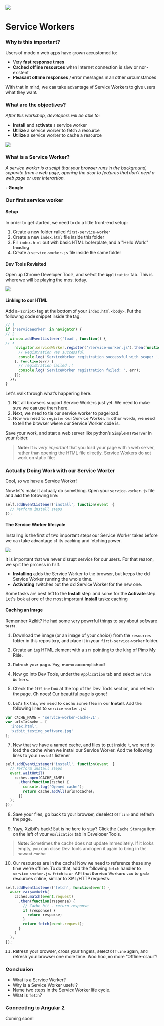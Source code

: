 ![](https://ga-dash.s3.amazonaws.com/production/assets/logo-9f88ae6c9c3871690e33280fcf557f33.png)

# Service Workers

### Why is this important?

Users of modern web apps have grown accustomed to:

- Very **fast response times**
- **Cached offline resources** when Internet connection is slow or non-existent
- **Pleasant offline responses** / error messages in all other circumstances

With that in mind, we can take advantage of Service Workers to give users what they want.

### What are the objectives?
*After this workshop, developers will be able to:*

- **Install** and **activate** a service worker
- **Utilize** a service worker to fetch a resource
- **Utilize** a service worker to cache a resource

![](resources/noService.png)

### What is a Service Worker?

*A service worker is a script that your browser runs in the background, separate from a web page, opening the door to features that don't need a web page or user interaction.* 

**- Google**

### Our first service worker

#### Setup

In order to get started, we need to do a little front-end setup:

1. Create a new folder called `first-service-worker`
2. Create a new `index.html` file inside this folder
3. Fill `index.html` out with basic HTML boilerplate, and a "Hello World" heading
4. Create a `service-worker.js` file inside the same folder

#### Dev Tools Revisited

Open up Chrome Developer Tools, and select the `Application` tab.  This is where we will be playing the most today.

![](resources/swDevTools.png)

#### Linking to our HTML

Add a `<script>` tag at the bottom of your `index.html` `<body>`.  Put the following code snippet inside the tag.

```js
// 1
if ('serviceWorker' in navigator) {
// 2
  window.addEventListener('load', function() {
// 3
    navigator.serviceWorker.register('/service-worker.js').then(function(registration) {
      // Registration was successful
      console.log('ServiceWorker registration successful with scope: ', registration.scope);
    }, function(err) {
      // registration failed :(
      console.log('ServiceWorker registration failed: ', err);
    });
  });
}
```

Let's walk through what's happening here.

1. Not all browsers support Service Workers just yet.  We need to make sure we can use them here.
2. Next, we need to tie our service worker to page load.
3. Now we need to `register` our Service Worker.  In other words, we need to tell the browser where our Service Worker code is.

Save your work, and start a web server like python's `SimpleHTTPServer` in your folder.

>**Note:** It is *very important* that you load your page with a web server, rather than opening the HTML file directly.  Service Workers do not work on static files.

### Actually Doing Work with our Service Worker

Cool, so we have a Service Worker!

Now let's make it actually do something.  Open your `service-worker.js` file and add the following line:

```js
self.addEventListener('install', function(event) {
  // Perform install steps
});
```

#### The Service Worker lifecycle

Installing is the first of two important steps our Service Worker takes before we can take advantage of its caching and fetching power.

![](resources/sw-lifecycle.png)

It is important that we never disrupt service for our users.  For that reason, we split the process in half.

- **Installing** adds the Service Worker to the browser, but keeps the old Service Worker running the whole time.
- **Activating** switches out the old Service Worker for the new one.

Some tasks are best left to the **Install** step, and some for the **Activate** step.  Let's look at one of the most important **Install** tasks: caching.

#### Caching an Image

Remember Xzibit? He had some very powerful things to say about software tests.

1. Download the image (or an image of your choice) from the `resources` folder in this repository, and place it in your `first-service-worker` folder.

2. Create an `img` HTML element with a `src` pointing to the king of Pimp My Ride.

3. Refresh your page.  Yay, meme accomplished!

4. Now go into Dev Tools, under the `Application` tab and select `Service Workers`.

5. Check the `Offline` box at the top of the Dev Tools section, and refresh the page.  Oh noes!  Our beautiful page is gone!

6. Let's fix this, we need to cache some files in our **Install**.  Add the following lines to `service-worker.js`:

```js
var CACHE_NAME = 'service-worker-cache-v1';
var urlsToCache = [
  'index.html',
  'xzibit_testing_software.jpg'
];
```

7. Now that we have a named cache, and files to put inside it, we need to load the cache when we install our Service Worker.  Add the following lines to your `install` listener

```js
self.addEventListener('install', function(event) {
  // Perform install steps
  event.waitUntil(
    caches.open(CACHE_NAME)
      .then(function(cache) {
        console.log('Opened cache');
        return cache.addAll(urlsToCache);
      })
  );
});
```

8. Save your files, go back to your browser, deselect `Offline` and refresh the page.

9. Yayy, Xzibit's back!  But is he here to stay?  Click the `Cache Storage` item on the left of your `Application` tab in Developer Tools.

>**Note:** Sometimes the cache does not update immediately.  If it looks empty, you can close Dev Tools and open it again to bring in the newest cache.

10. Our resources are in the cache!  Now we need to reference these any time we're offline.  To do that, add the following `fetch` handler to `service-worker.js`.  `fetch` is an API that Service Workers use to grab resources online, similar to XML/HTTP requests:

```js
self.addEventListener('fetch', function(event) {
  event.respondWith(
    caches.match(event.request)
      .then(function(response) {
        // Cache hit - return response
        if (response) {
          return response;
        }
        return fetch(event.request);
      }
    )
  );
});
```

11. Refresh your browser, cross your fingers, select `Offline` again, and refresh your browser one more time.  Woo hoo, no more "Offline-osaur"!

### Conclusion

- What is a Service Worker?
- Why is a Service Worker useful?
- Name two steps in the Service Worker life cycle.
- What is `fetch`?

### Connecting to Angular 2

Coming soon!
